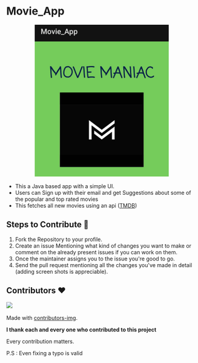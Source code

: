 # Movie_App

<p align="center">
  <img src="images/ss.jpeg" height="400" title="hover text">
</p>


- This a Java based app with a simple UI.
- Users can Sign up with their email and get Suggestions about some of the popular and top rated movies
- This fetches all new movies using an api (<a href="https://www.themoviedb.org/documentation/api">TMDB</a>)


## Steps to Contribute 📑

1. Fork the Repository to your profile.
2. Create an issue Mentioning what kind of changes you want to make or comment on the already present issues if you can work on them.
3. Once the maintainer assigns you to the issue you're good to go.
4. Send the pull request mentioning all the changes you've made in detail (adding screen shots is appreciable).

## Contributors ❤

<a href="https://github.com/GantaNikhil/Movie_App/graphs/contributors">
  <img src="https://contrib.rocks/image?repo=GantaNikhil/Movie_App" />
</a>

Made with [contributors-img](https://contrib.rocks).

**I thank each and every one who contributed to this project**

Every contribution matters.

P.S : Even fixing a typo is valid
